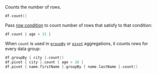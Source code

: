 [//]: # (title: count)

<!---IMPORT org.jetbrains.kotlinx.dataframe.samples.api.Analyze-->

Counts the number of rows.

<!---FUN count-->

```kotlin
df.count()
```

<!---END-->

Pass [row condition](DataRow.md#row-conditions) to count number of rows that satisfy to that condition:

<!---FUN countCondition-->

```kotlin
df.count { age > 15 }
```

<!---END-->

When `count` is used in [`groupBy`](aggregateGroupBy.md) or [`pivot`](aggregatePivot.md) aggregations, it counts rows for every data group:

<!---FUN countAggregation-->

```kotlin
df.groupBy { city }.count()
df.pivot { city }.count { age > 18 }
df.pivot { name.firstName }.groupBy { name.lastName }.count()
```

<!---END-->

